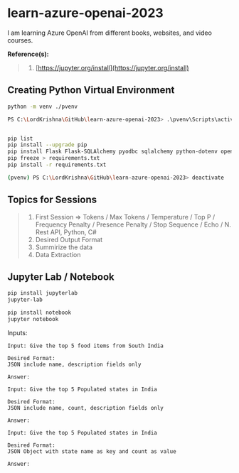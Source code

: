 # learn-azure-openai-2023

I am learning Azure OpenAI from different books, websites, and video courses.

**Reference(s):**

> 1. [https://jupyter.org/install](https://jupyter.org/install)

## Creating Python Virtual Environment

```bash
python -m venv ./pvenv

PS C:\LordKrishna\GitHub\learn-azure-openai-2023> .\pvenv\Scripts\activate


pip list
pip install --upgrade pip
pip install Flask Flask-SQLAlchemy pyodbc sqlalchemy python-dotenv openai
pip freeze > requirements.txt
pip install -r requirements.txt

(pvenv) PS C:\LordKrishna\GitHub\learn-azure-openai-2023> deactivate
```

## Topics for Sessions

> 1. First Session => Tokens / Max Tokens / Temperature / Top P / Frequency Penalty / Presence Penalty / Stop Sequence / Echo / N. Rest API, Python, C#
> 1. Desired Output Format
> 1. Summirize the data
> 1. Data Extraction

## Jupyter Lab / Notebook

```bash
pip install jupyterlab
jupyter-lab

pip install notebook
jupyter notebook
```

Inputs:

```text
Input: Give the top 5 food items from South India

Desired Format:
JSON include name, description fields only

Answer:
```

```text
Input: Give the top 5 Populated states in India

Desired Format:
JSON include name, count, description fields only

Answer:
```

```text
Input: Give the top 5 Populated states in India

Desired Format:
JSON Object with state name as key and count as value

Answer:
```
